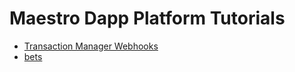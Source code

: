# Maestro Dapp Platform Tutorials

* [Transaction Manager Webhooks](transaction-manager/webhooks)
* [bets](bets/)
